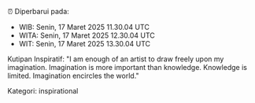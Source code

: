 ⏰ Diperbarui pada:
- WIB: Senin, 17 Maret 2025 11.30.04 UTC
- WITA: Senin, 17 Maret 2025 12.30.04 UTC
- WIT: Senin, 17 Maret 2025 13.30.04 UTC

Kutipan Inspiratif:
"I am enough of an artist to draw freely upon my imagination. Imagination is more important than knowledge. Knowledge is limited. Imagination encircles the world."


Kategori: inspirational

